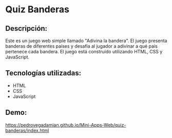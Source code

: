 # Quiz Banderas

## Descripción: 
Este es un juego web simple llamado "Adivina la bandera". El juego presenta banderas de diferentes países y desafía al jugador a adivinar a qué país pertenece cada bandera. El juego está construido utilizando HTML, CSS y JavaScript.

## Tecnologías utilizadas:
  - HTML
  - CSS
  - JavaScript
  
## Demo: 
https://pedrovegadamian.github.io/Mini-Apps-Web/quiz-banderas/index.html
